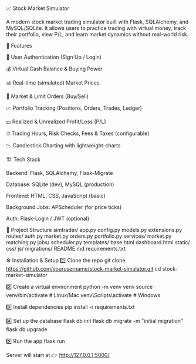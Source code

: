 📈 Stock Market Simulator

A modern stock market trading simulator built with Flask, SQLAlchemy, and MySQL/SQLite.
It allows users to practice trading with virtual money, track their portfolio, view P/L, and learn market dynamics without real-world risk.

🚀 Features

🔐 User Authentication (Sign Up / Login)

💰 Virtual Cash Balance & Buying Power

📊 Real-time (simulated) Market Prices

📝 Market & Limit Orders (Buy/Sell)

📈 Portfolio Tracking (Positions, Orders, Trades, Ledger)

💵 Realized & Unrealized Profit/Loss (P/L)

⏱ Trading Hours, Risk Checks, Fees & Taxes (configurable)

📉 Candlestick Charting with lightweight-charts

🏗 Tech Stack

Backend: Flask, SQLAlchemy, Flask-Migrate

Database: SQLite (dev), MySQL (production)

Frontend: HTML, CSS, JavaScript (basic)

Background Jobs: APScheduler (for price ticks)

Auth: Flask-Login / JWT (optional)

📂 Project Structure
simtrader/
  app.py
  config.py
  models.py
  extensions.py
  routes/
    auth.py
    market.py
    orders.py
    portfolio.py
  services/
    market.py
    matching.py
  jobs/
    scheduler.py
  templates/
    base.html
    dashboard.html
  static/
    css/
    js/
  migrations/
  README.md
  requirements.txt

⚙️ Installation & Setup
1️⃣ Clone the repo
git clone https://github.com/yourusername/stock-market-simulator.git
cd stock-market-simulator

2️⃣ Create a virtual environment
python -m venv venv
source venv/bin/activate   # Linux/Mac
venv\\Scripts\\activate    # Windows

3️⃣ Install dependencies
pip install -r requirements.txt

4️⃣ Set up the database
flask db init
flask db migrate -m "initial migration"
flask db upgrade

5️⃣ Run the app
flask run


Server will start at 👉 http://127.0.0.1:5000/
